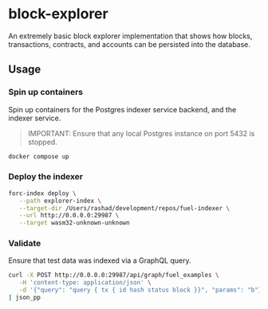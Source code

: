 # block-explorer

An extremely basic block explorer implementation that shows how blocks, transactions, contracts, and accounts can be persisted into the database.

## Usage

### Spin up containers

Spin up containers for the Postgres indexer service backend, and the indexer service.

> IMPORTANT: Ensure that any local Postgres instance on port 5432 is stopped.

```bash
docker compose up
```

### Deploy the indexer

```bash
forc-index deploy \
   --path explorer-index \
   --target-dir /Users/rashad/development/repos/fuel-indexer \
   --url http://0.0.0.0:29987 \
   --target wasm32-unknown-unknown
```

### Validate

Ensure that test data was indexed via a GraphQL query.

```bash
curl -X POST http://0.0.0.0:29987/api/graph/fuel_examples \
   -H 'content-type: application/json' \
   -d '{"query": "query { tx { id hash status block }}", "params": "b"}' \
| json_pp
```
